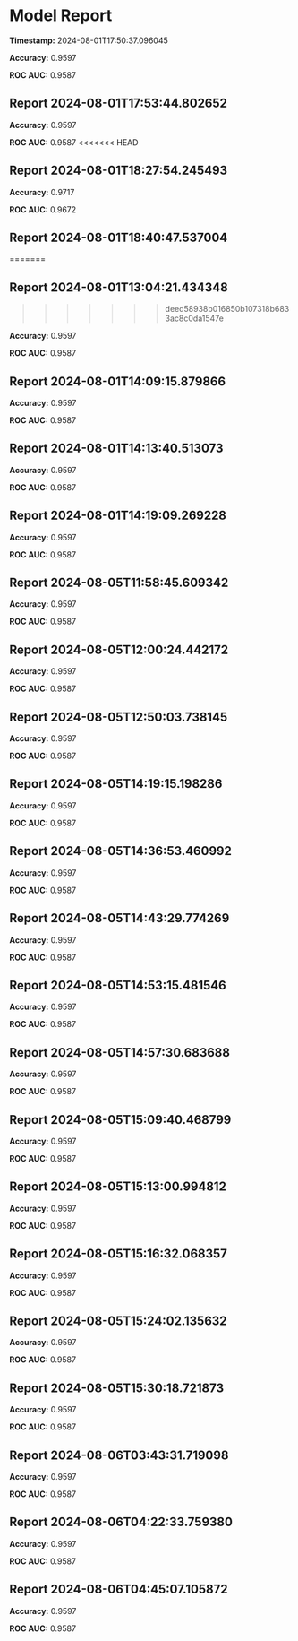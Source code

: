 # Model Report

**Timestamp:** 2024-08-01T17:50:37.096045

**Accuracy:** 0.9597

**ROC AUC:** 0.9587
## Report 2024-08-01T17:53:44.802652

**Accuracy:** 0.9597

**ROC AUC:** 0.9587
<<<<<<< HEAD
## Report 2024-08-01T18:27:54.245493

**Accuracy:** 0.9717

**ROC AUC:** 0.9672
## Report 2024-08-01T18:40:47.537004
=======
## Report 2024-08-01T13:04:21.434348
>>>>>>> deed58938b016850b107318b6833ac8c0da1547e

**Accuracy:** 0.9597

**ROC AUC:** 0.9587
## Report 2024-08-01T14:09:15.879866

**Accuracy:** 0.9597

**ROC AUC:** 0.9587
## Report 2024-08-01T14:13:40.513073

**Accuracy:** 0.9597

**ROC AUC:** 0.9587
## Report 2024-08-01T14:19:09.269228

**Accuracy:** 0.9597

**ROC AUC:** 0.9587
## Report 2024-08-05T11:58:45.609342

**Accuracy:** 0.9597

**ROC AUC:** 0.9587
## Report 2024-08-05T12:00:24.442172

**Accuracy:** 0.9597

**ROC AUC:** 0.9587
## Report 2024-08-05T12:50:03.738145

**Accuracy:** 0.9597

**ROC AUC:** 0.9587
## Report 2024-08-05T14:19:15.198286

**Accuracy:** 0.9597

**ROC AUC:** 0.9587
## Report 2024-08-05T14:36:53.460992

**Accuracy:** 0.9597

**ROC AUC:** 0.9587
## Report 2024-08-05T14:43:29.774269

**Accuracy:** 0.9597

**ROC AUC:** 0.9587
## Report 2024-08-05T14:53:15.481546

**Accuracy:** 0.9597

**ROC AUC:** 0.9587
## Report 2024-08-05T14:57:30.683688

**Accuracy:** 0.9597

**ROC AUC:** 0.9587
## Report 2024-08-05T15:09:40.468799

**Accuracy:** 0.9597

**ROC AUC:** 0.9587
## Report 2024-08-05T15:13:00.994812

**Accuracy:** 0.9597

**ROC AUC:** 0.9587
## Report 2024-08-05T15:16:32.068357

**Accuracy:** 0.9597

**ROC AUC:** 0.9587
## Report 2024-08-05T15:24:02.135632

**Accuracy:** 0.9597

**ROC AUC:** 0.9587
## Report 2024-08-05T15:30:18.721873

**Accuracy:** 0.9597

**ROC AUC:** 0.9587
## Report 2024-08-06T03:43:31.719098

**Accuracy:** 0.9597

**ROC AUC:** 0.9587
## Report 2024-08-06T04:22:33.759380

**Accuracy:** 0.9597

**ROC AUC:** 0.9587
## Report 2024-08-06T04:45:07.105872

**Accuracy:** 0.9597

**ROC AUC:** 0.9587
